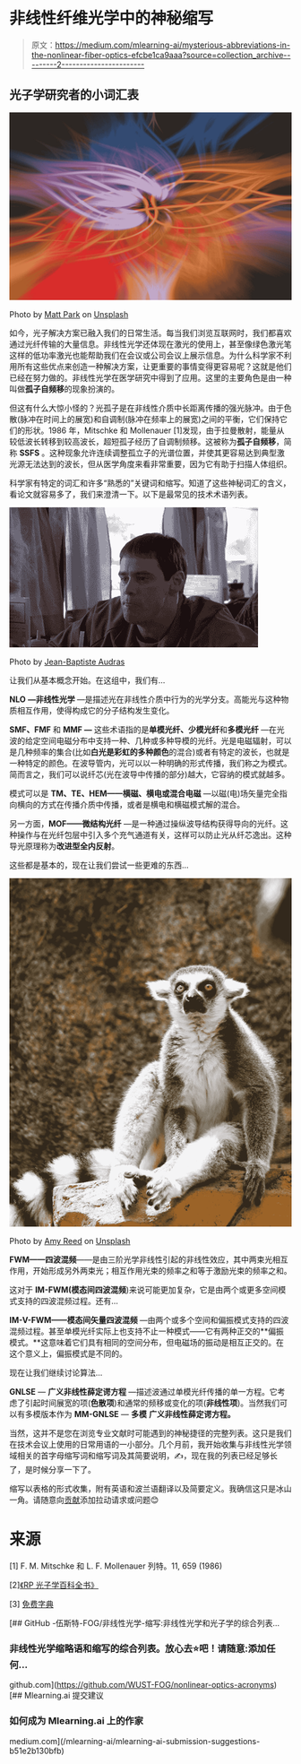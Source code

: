 # 非线性纤维光学中的神秘缩写

> 原文：<https://medium.com/mlearning-ai/mysterious-abbreviations-in-the-nonlinear-fiber-optics-efcbe1ca9aaa?source=collection_archive---------2----------------------->

## 光子学研究者的小词汇表

![](img/f17c115193b9b26a2cf1f11f58d91718.png)

Photo by [Matt Park](https://unsplash.com/@bitetheboxer?utm_source=medium&utm_medium=referral) on [Unsplash](https://unsplash.com?utm_source=medium&utm_medium=referral)

如今，光子解决方案已融入我们的日常生活。每当我们浏览互联网时，我们都喜欢通过光纤传输的大量信息。非线性光学还体现在激光的使用上，甚至像绿色激光笔这样的低功率激光也能帮助我们在会议或公司会议上展示信息。为什么科学家不利用所有这些优点来创造一种解决方案，让更重要的事情变得更容易呢？这就是他们已经在努力做的。非线性光学在医学研究中得到了应用。这里的主要角色是由一种叫做**孤子自频移**的现象扮演的。

但这有什么大惊小怪的？光孤子是在非线性介质中长距离传播的强光脉冲。由于色散(脉冲在时间上的展宽)和自调制(脉冲在频率上的展宽)之间的平衡，它们保持它们的形状。1986 年，Mitschke 和 Mollenauer [1]发现，由于拉曼散射，能量从较低波长转移到较高波长，超短孤子经历了自调制频移。这被称为**孤子自频移**，简称 **SSFS** 。这种现象允许连续调整孤立子的光谱位置，并使其更容易达到典型激光源无法达到的波长，但从医学角度来看非常重要，因为它有助于扫描人体组织。

科学家有特定的词汇和许多“熟悉的”关键词和缩写。知道了这些神秘词汇的含义，看论文就容易多了，我们来澄清一下。以下是最常见的技术术语列表。

![](img/2699e501511257fbe0ea881ea08c2a00.png)

Photo by [Jean-Baptiste Audras](https://jeanbaptisteaudras.com/en/2019/12/gutenberg-reusable-blocks-wordcamp-marseille-talk-synthesis/)

让我们从基本概念开始。在这组中，我们有…

**NLO** **—非线性光学** —是描述光在非线性介质中行为的光学分支。高能光与这种物质相互作用，使得构成它的分子结构发生变化。

**SMF、FMF** 和 **MMF —** 这些术语指的是**单模光纤、少模光纤**和**多模光纤** —在光波的给定空间电磁分布中支持一种、几种或多种导模的光纤。光是电磁辐射，可以是几种频率的集合(比如**白光是彩虹的多种颜色**的混合)或者有特定的波长，也就是一种特定的颜色。在波导管内，光可以以一种明确的形式传播，我们称之为模式。简而言之，我们可以说纤芯(光在波导中传播的部分)越大，它容纳的模式就越多。

模式可以是 **TM、TE、HEM——横磁、横电或混合电磁** —以磁(电)场矢量完全指向横向的方式在传播介质中传播，或者是横电和横磁模式解的混合。

另一方面，**MOF——微结构光纤** —是一种通过操纵波导结构获得导向的光纤。这种操作与在光纤包层中引入多个充气通道有关，这样可以防止光从纤芯逸出。这种导光原理称为**改进型全内反射**。

这些都是基本的，现在让我们尝试一些更难的东西…

![](img/e4020c4aa1ae17fe974920977fe0c1b5.png)

Photo by [Amy Reed](https://unsplash.com/@amybethreed?utm_source=medium&utm_medium=referral) on [Unsplash](https://unsplash.com?utm_source=medium&utm_medium=referral)

**FWM——四波混频**——是由三阶光学非线性引起的非线性效应，其中两束光相互作用，开始形成另外两束光；相互作用光束的频率之和等于激励光束的频率之和。

这对于 **IM-FWM(模态间四波混频**)来说可能更加复杂，它是由两个或更多空间模式支持的四波混频过程。还有…

**IM-V-FWM——模态间矢量四波混频** —由两个或多个空间和偏振模式支持的四波混频过程。甚至单模光纤实际上也支持不止一种模式——它有两种正交的**偏振模式。**这意味着它们具有相同的空间分布，但电磁场的振动是相互正交的。在这个意义上，偏振模式是不同的。

现在让我们继续讨论算法…

**GNLSE** — **广义非线性薛定谔方程** —描述波通过单模光纤传播的单一方程。它考虑了引起时间展宽的项(**色散项**)和通常的频移或变化的项(**非线性项**)。当然我们可以有多模版本作为 **MM-GNLSE** — **多模** **广义非线性薛定谔方程。**

当然，这并不是您在浏览专业文献时可能遇到的神秘捷径的完整列表。这只是我们在技术会议上使用的日常用语的一小部分。几个月前，我开始收集与非线性光学领域相关的首字母缩写词和缩写词及其简要说明，✍️，现在我的列表已经足够长了，是时候分享一下了。

缩写以表格的形式收集，附有英语和波兰语翻译以及简要定义。我确信这只是冰山一角。请随意向[贡献](https://github.com/WUST-FOG/nonlinear-optics-acronyms)添加拉动请求或问题😊

# 来源

[1] F. M. Mitschke 和 L. F. Mollenauer 列特。11, 659 (1986)

[2][《RP 光子学百科全书》](https://www.rp-photonics.com/encyclopedia.html)

[3] [免费字典](https://www.thefreedictionary.com/)

[](https://github.com/WUST-FOG/nonlinear-optics-acronyms) [## GitHub -伍斯特-FOG/非线性光学-缩写:非线性光学和光子学的综合列表…

### 非线性光学缩略语和缩写的综合列表。放心去⭐吧！请随意:添加任何…

github.com](https://github.com/WUST-FOG/nonlinear-optics-acronyms) [](/mlearning-ai/mlearning-ai-submission-suggestions-b51e2b130bfb) [## Mlearning.ai 提交建议

### 如何成为 Mlearning.ai 上的作家

medium.com](/mlearning-ai/mlearning-ai-submission-suggestions-b51e2b130bfb)